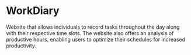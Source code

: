 # WorkDiary

Website that allows individuals to record tasks throughout the day along with their respective time slots. The website also offers an analysis of productive hours, enabling users to optimize their schedules for increased productivity.
